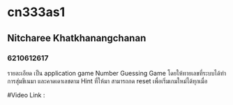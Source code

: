 # cn333as1
## Nitcharee Khatkhanangchanan
### 6210612617
รายละเอียด
เป็น application game Number Guessing Game
โดยให้ทายเลขที่ระบบได้ทำการสุ่มขึเนมา และคาดเดาเลชตาม Hint ที่ให้มา สามารถกด reset เพื่อเริ่มเกมใหม่ได้ทุกเมื่อ

#Video Link :
